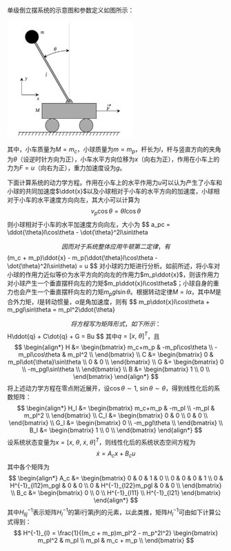 单级倒立摆系统的示意图和参数定义如图所示：

<img src="images/单级倒立摆示意图-1735184446380-2.png" alt="单级倒立摆示意图" style="zoom:67%;" />

其中，小车质量为$M = m_c$，小球质量为$m = m_p$，杆长为$l$，杆与竖直方向的夹角为$\theta$（设逆时针方向为正），小车水平方向位移为$x$（向右为正），作用在小车上的力为$F = u$（向右为正），重力加速度设为$g$。

下面计算系统的动力学方程。作用在小车上的水平作用力$u$可以认为产生了小车和小球的共同加速度$\ddot{x}$以及小球相对于小车的水平方向的加速度，小球相对于小车的水平速度方向向左，其大小可以计算为
$$
v_p\cos\theta = \dot{\theta} l \cos\theta
$$
则小球相对于小车的水平加速度方向向左，大小为
$$
a_pc = \ddot{\theta}l\cos\theta - \dot{\theta}^2l\sin\theta


$$
因而对于系统整体应用牛顿第二定律，有
$$
(m_c + m_p)\ddot{x} - m_p(\ddot{\theta}l\cos\theta - \dot{\theta}^2l\sin\theta) = u
$$
对小球的力矩进行分析。如前所述，将小车对小球的作用力近似等价为水平方向的向左的作用力$m_p\ddot{x}$，则该作用力对小球产生一个垂直摆杆向左的力矩$m_p\ddot{x}l\cos\theta$；小球自身的重力也会产生一个垂直摆杆向左的力矩$m_pgl\sin\theta$。根据转动定律$M = I\alpha$，其中$M$是合外力矩，$I$是转动惯量，$\alpha$是角加速度，则有
$$
m_p\ddot{x}l\cos\theta + m_pgl\sin\theta = m_pl^2\ddot{\theta}


$$
将方程写为矩阵形式，如下所示：
$$
H\ddot{q} + C\dot{q} + G = Bu
$$
其中$q = [x,\ \theta]^T$，且
$$
\begin{align*}
    H &= 
    \begin{bmatrix}
        m_c+m_p & -m_pl\cos\theta \\
        -m_pl\cos\theta & m_pl^2 \\
    \end{bmatrix} \\
    C &= 
    \begin{bmatrix}
        0 & m_pl\dot{\theta}\sin\theta \\
        0 & 0 \\
    \end{bmatrix} \\
    G &= 
    \begin{bmatrix}
        0 \\
        -m_pgl\sin\theta \\
    \end{bmatrix} \\
    B &= 
    \begin{bmatrix}
        1 \\
        0 \\
    \end{bmatrix}
\end{align*}
$$
将上述动力学方程在零点附近展开，设$\cos\theta \sim 1,\ \sin\theta \sim \theta$，得到线性化后的系数矩阵：
$$
\begin{align*}
    H_l &= 
    \begin{bmatrix}
        m_c+m_p & -m_pl \\
        -m_pl & m_pl^2 \\
    \end{bmatrix} \\
    C_l &= 
    \begin{bmatrix}
        0 & 0 \\
        0 & 0 \\
    \end{bmatrix} \\
    G_l &= 
    \begin{bmatrix}
        0 \\
        -m_pgl\theta \\
    \end{bmatrix} \\
    B_l &= 
    \begin{bmatrix}
        1 \\
        0 \\
    \end{bmatrix}
\end{align*}
$$
设系统状态变量为$x = [x,\ \theta,\ \dot{x},\ \dot{\theta}]^T$，则线性化后的系统状态空间方程为
$$
\dot{x} = A_cx + B_cu
$$
其中各个矩阵为
$$
\begin{align*}
    A_c &= 
    \begin{bmatrix}
        0 & 0 & 1 & 0 \\
        0 & 0 & 0 & 1 \\
        0 & H^{-1}_{l12}m_pgl & 0 & 0 \\
        0 & H^{-1}_{l22}m_pgl & 0 & 0 \\
    \end{bmatrix} \\
    B_c &= 
    \begin{bmatrix}
        0 \\
        0 \\
        H^{-1}_{l11} \\
        H^{-1}_{l21}
    \end{bmatrix}
\end{align*}
$$
其中$H^{-1}_{lij}$表示矩阵$H^{-1}_{l}$的第i行第j列的元素，以此类推，矩阵$H^{-1}_{l}$可由如下计算公式得到：
$$
H^{-1}_{l} = \frac{1}{(m_c + m_p)m_pl^2 - m_p^2l^2}
    \begin{bmatrix}
        m_pl^2 & m_pl \\
        m_pl & m_c + m_p \\
    \end{bmatrix}
$$
